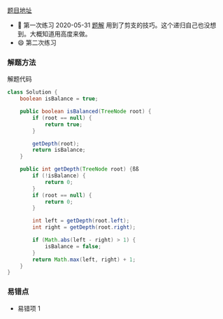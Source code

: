 [题目地址](https://leetcode-cn.com/problems/check-balance-lcci/)



- :slightly_smiling_face: 第一次练习 2020-05-31 [题解](https://leetcode-cn.com/problems/check-balance-lcci/solution/di-gui-shuang-bai-shi-yong-yi-ge-booleanbian-liang/) 用到了剪支的技巧。这个递归自己也没想到。大概知道用高度来做。
- :smile: 第二次练习



### 解题方法

解题代码

```java
class Solution {
    boolean isBalance = true;

    public boolean isBalanced(TreeNode root) {
        if (root == null) {
            return true;
        }

        getDepth(root);
        return isBalance;
    }

    public int getDepth(TreeNode root) {ßß
        if (!isBalance) {
            return 0;
        }
        if (root == null) {
            return 0;
        }

        int left = getDepth(root.left);
        int right = getDepth(root.right);

        if (Math.abs(left - right) > 1) {
            isBalance = false;
        }
        return Math.max(left, right) + 1;
    }
}
```



### 易错点

- 易错项 1

